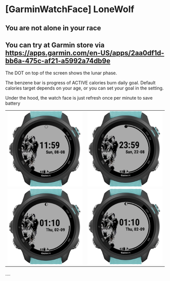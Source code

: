 # [GarminWatchFace] LoneWolf
You are not alone in your race
---
You can try at Garmin store via <br>
https://apps.garmin.com/en-US/apps/2aa0df1d-bb6a-475c-af21-a5992a74db9e
<br>
---
The DOT on top of the screen shows the lunar phase.

The benzene bar is progress of ACTIVE calories burn daily goal. Default calories target depends on your age, or you can set your goal in the setting.

Under the hood, the watch face is just refresh once per minute to save battery

<table>
    <tr>
        <td><img src="screenshots/i1.png" width="400"/></td>
        <td><img src="screenshots/i2.png" width="400"/></td>
    </tr>
    <tr>
        <td><img src="screenshots/i3.png" width="400"/></td>
        <td><img src="screenshots/i4.png" width="400"/></td>
    </tr>
</table>

....<br>


